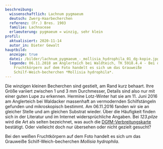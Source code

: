 ```yaml
---
beschreibung:
  wissenschaftlich: Lachnum pygmaeum
  deutsch: Zwerg-Haarbecherchen
  referenz: (Fr.) Bres. 1903
  familie: Lachnaceae
  erlaeuterung: pygmaeum = winzig, sehr klein
profil:
  aktualisiert: 2020-11-14
  autor_in: Dieter Gewalt
hauptbild:
  anzeige: true
  datei: /bilder/lachnum_pygmaeum_-_mollisia_hydrophila_01_dg-kopie.jpg
  legende: 06.11.2018 am Anglerteich bei Waldteich, TK 5918.4.4 - Bei den weißen
    Fruchtkörpern auf dem Foto handelt es sich um das Grauweiße
    Schilf-Weich-becherchen *Mollisia hydrophila*.
---
```

Die winzigen kleinen Becherchen sind gestielt, am Rand kurz behaart. Ihre Größe variiert zwischen 1 und 3 mm Durchmesser, Details sind also nur mit einer guten Lupe zu erkennen. Hermine Lotz-Winter hat sie am 11. Juni 2016 am Anglerteich bei Waldacker massenhaft an vermodernden Schilfstängeln gefunden und mikroskopisch bestimmt. Am 06.11.2016 fanden wir sie an gleicher Stelle und am gleichen Substrat wieder. Über die Häufigkeit finden sich in der Literatur und im Internet widersprüchliche Angaben. Bei *123.pilze* wird die Art als selten bezeichnet, was auch die [DGfM-Verbreitungskarte](http://www.pilze-deutschland.de/organismen/lachnum-pygmaeum-fr-bres-1903) bestätigt. Oder vielleicht doch nur übersehen oder nicht gezielt gesucht? 

Bei den weißen Fruchtkörpern auf dem Foto handelt es sich um das Grauweiße Schilf-Weich-becherchen *Mollisia hydrophila*.